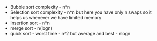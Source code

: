 * Bubble sort complexity - n*n
* Selection sort complexity - n*n but here you have only n swaps so it helps us whenever we have limited memory
* Insertion sort - n*n
* merge sort - n(logn)
* quick sort - worst time - n^2 but average and best - nlogn

